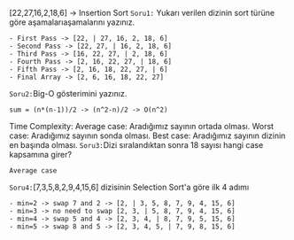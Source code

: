 [22,27,16,2,18,6] -> Insertion Sort
`Soru1:` Yukarı verilen dizinin sort türüne göre aşamalarıaşamalarını yazınız.
```text
- First Pass -> [22, | 27, 16, 2, 18, 6]
- Second Pass -> [22, 27, | 16, 2, 18, 6]
- Third Pass -> [16, 22, 27, | 2, 18, 6]
- Fourth Pass -> [2, 16, 22, 27, | 18, 6]
- Fifth Pass -> [2, 16, 18, 22, 27, | 6]
- Final Array -> [2, 6, 16, 18, 22, 27]
```
`Soru2:`Big-O gösterimini yazınız.
```text
sum = (n*(n-1))/2 -> (n^2-n)/2 -> O(n^2)
```
Time Complexity:
Average case: Aradığımız sayının ortada olması.
Worst case: Aradığımız sayının sonda olması.
Best case: Aradığımız sayının dizinin en başında olması.
`Soru3:`Dizi sıralandıktan sonra 18 sayısı hangi case kapsamına girer?
```text
Average case
```
`Soru4:`[7,3,5,8,2,9,4,15,6] dizisinin Selection Sort'a göre ilk 4 adımı
```text
- min=2 -> swap 7 and 2 -> [2, | 3, 5, 8, 7, 9, 4, 15, 6]
- min=3 -> no need to swap [2, 3, | 5, 8, 7, 9, 4, 15, 6]
- min=4 -> swap 5 and 4 -> [2, 3, 4, | 8, 7, 9, 5, 15, 6]
- min=5 -> swap 8 and 5 -> [2, 3, 4, 5, | 7, 9, 8, 15, 6]
```